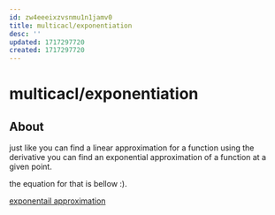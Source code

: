 ```yaml
---
id: zw4eeeixzvsnmu1n1jamv0
title: multicacl/exponentiation
desc: ''
updated: 1717297720
created: 1717297720
---
```

# multicacl/exponentiation

## About

just like you can find a linear approximation for a function using the derivative
you can find an exponential approximation of a function at a given point.

the equation for that is bellow :).

[exponentail approximation](./assets/exponetiation_of_a_function.svg)


